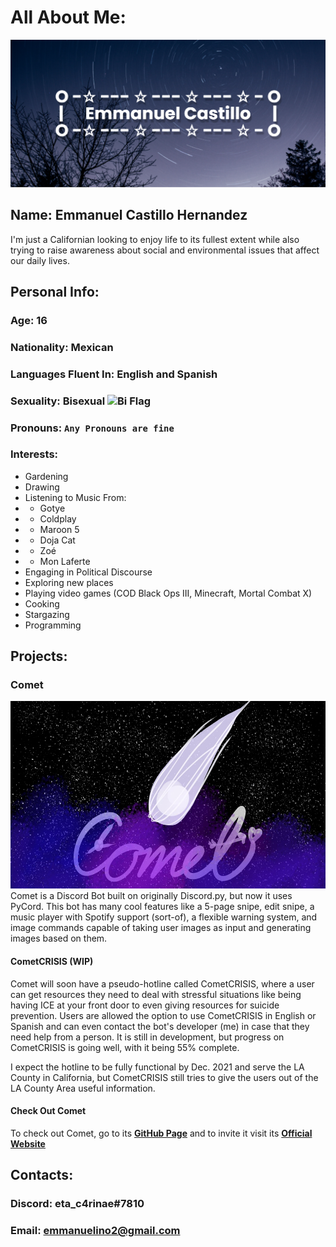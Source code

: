 # All About Me:

![](banner.png)

## Name: Emmanuel Castillo Hernandez
I'm just a Californian looking to enjoy life to its fullest extent while also trying to raise awareness about social and environmental issues that affect our daily lives.


## Personal Info:

### Age: 16
### Nationality: Mexican
### Languages Fluent In: English and Spanish
### Sexuality: Bisexual <img src="https://www.unco.edu/gender-sexuality-resource-center/images/pride-flags/Bisexual-Pride.jpg" alt="Bi Flag" style="height: 15px;" />
### Pronouns: `Any Pronouns are fine`
### Interests:
* Gardening
* Drawing
* Listening to Music From:
*  * Gotye
*  * Coldplay
*  * Maroon 5
*  * Doja Cat
*  * Zoé
*  * Mon Laferte
* Engaging in Political Discourse
* Exploring new places
* Playing video games (COD Black Ops III, Minecraft, Mortal Combat X)
* Cooking
* Stargazing
* Programming

## Projects:
### Comet
<img src="https://github.com/EmmanuelCastilloHernandez/CometBot/raw/master/static/photoToRender/CometProfile.jpg" alt="Comet Offficial Banner" style="height: 300px;" />
Comet is a Discord Bot built on originally Discord.py, but now it uses PyCord. This bot has many cool features like a 5-page snipe, edit snipe, a music player with Spotify support (sort-of), a flexible warning system, and image commands capable of taking user images as input and generating images based on them.

#### CometCRISIS (WIP)
Comet will soon have a pseudo-hotline called CometCRISIS, where a user can get resources they need to deal with stressful situations like being having ICE at your front door to even giving resources for suicide prevention. Users are allowed the option to use CometCRISIS in English or Spanish and can even contact the bot's developer (me) in case that they need help from a person. It is still in development, but progress on CometCRISIS is going well, with it being 55% complete.

I expect the hotline to be fully functional by Dec. 2021 and serve the LA County in California, but CometCRISIS still tries to give the users out of the LA County Area useful information.

#### Check Out Comet
To check out Comet, go to its **[GitHub Page](https://github.com/EmmanuelCastilloHernandez/CometBot)** and to invite it visit its **[Official Website](https://cometbot.emmanuelch.repl.co/)**

## Contacts:
### Discord: eta_c4rinae#7810
### Email: emmanuelino2@gmail.com
